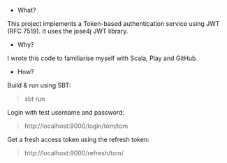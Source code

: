 * What?

This project implements a Token-based authentication service using JWT (RFC 7519). It uses the jose4j JWT library.

* Why?

I wrote this code to familiarise myself with Scala, Play and GitHub.

* How?

Build & run using SBT:
> sbt run

Login with test username and password:
> http://localhost:9000/login/tom/tom

Get a fresh access token using the refresh token:
> http://localhost:9000/refresh/tom/<refresh-token>

